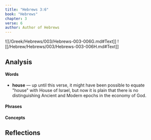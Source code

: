 ```yaml
---
title: "Hebrews 3:6"
book: "Hebrews"
chapter: 3
verse: 6
author: Author of Hebrews
---
```

![[/Greek/Hebrews/003/Hebrews-003-006G.md#Text]]
![[/Hebrew/Hebrews/003/Hebrews-003-006H.md#Text]]

## Analysis

#### Words
- **house** — up until this verse, it might have been possible to equate "house" with House of Israel, but now it is plain that there is no distinguishing Ancient and Modern epochs in the economy of God.

#### Phrases

#### Concepts

## Reflections
